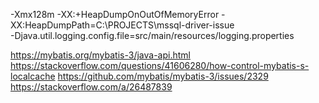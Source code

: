 -Xmx128m 
-XX:+HeapDumpOnOutOfMemoryError
-XX:HeapDumpPath=C:\PROJECTS\mssql-driver-issue\
-Djava.util.logging.config.file=src/main/resources/logging.properties

https://mybatis.org/mybatis-3/java-api.html
https://stackoverflow.com/questions/41606280/how-control-mybatis-s-localcache
https://github.com/mybatis/mybatis-3/issues/2329
https://stackoverflow.com/a/26487839